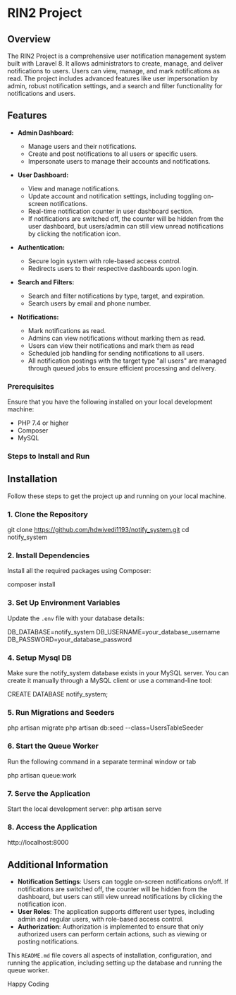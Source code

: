 # RIN2 Project

## Overview

The RIN2 Project is a comprehensive user notification management system built with Laravel 8. It allows administrators to create, manage, and deliver notifications to users. Users can view, manage, and mark notifications as read. The project includes advanced features like user impersonation by admin, robust notification settings, and a search and filter functionality for notifications and users.

## Features

- **Admin Dashboard:**
  - Manage users and their notifications.
  - Create and post notifications to all users or specific users.
  - Impersonate users to manage their accounts and notifications.

- **User Dashboard:**
  - View and manage notifications.
  - Update account and notification settings, including toggling on-screen notifications.
  - Real-time notification counter in user dashboard section.
  - If notifications are switched off, the counter will be hidden from the user dashboard, but users/admin can still view unread notifications by clicking the notification icon.

- **Authentication:**
  - Secure login system with role-based access control.
  - Redirects users to their respective dashboards upon login.

- **Search and Filters:**
  - Search and filter notifications by type, target, and expiration.
  - Search users by email and phone number.

- **Notifications:**
  - Mark notifications as read.
  - Admins can view notifications without marking them as read.
  - Users can view their notifications and mark them as read
  - Scheduled job handling for sending notifications to all users.
  - All notification postings with the target type "all users" are managed through queued jobs to ensure efficient processing and delivery.

### Prerequisites

Ensure that you have the following installed on your local development machine:

- PHP 7.4 or higher
- Composer
- MySQL

### Steps to Install and Run

## Installation

Follow these steps to get the project up and running on your local machine.

### 1. Clone the Repository


git clone https://github.com/hdwivedi1193/notify_system.git
cd notify_system

### 2. Install Dependencies

Install all the required packages using Composer:

composer install


### 3. Set Up Environment Variables


Update the `.env` file with your database details:

DB_DATABASE=notify_system
DB_USERNAME=your_database_username
DB_PASSWORD=your_database_password

### 4. Setup Mysql DB
Make sure the notify_system database exists in your MySQL server. You can create it manually through a MySQL client or use a command-line tool:

CREATE DATABASE notify_system;

### 5. Run Migrations and Seeders

php artisan migrate
php artisan db:seed --class=UsersTableSeeder

### 6. Start the Queue Worker

Run the following command in a separate terminal window or tab

php artisan queue:work

### 7. Serve the Application

Start the local development server:
php artisan serve

### 8. Access the Application

http://localhost:8000

## Additional Information

- **Notification Settings**: Users can toggle on-screen notifications on/off. If notifications are switched off, the counter will be hidden from the dashboard, but users can still view unread notifications by clicking the notification icon.
- **User Roles**: The application supports different user types, including admin and regular users, with role-based access control.
- **Authorization**: Authorization is implemented to ensure that only authorized users can perform certain actions, such as viewing or posting notifications.

This `README.md` file covers all aspects of installation, configuration, and running the application, including setting up the database and running the queue worker.

Happy Coding